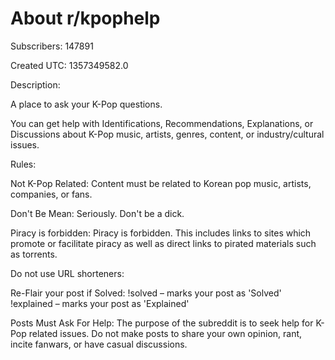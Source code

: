 # About r/kpophelp

Subscribers: 147891

Created UTC: 1357349582.0

Description:

A place to ask your K-Pop questions.

You can get help with Identifications, Recommendations, Explanations, or Discussions about K-Pop music, artists, genres, content, or industry/cultural issues.

Rules:

Not K-Pop Related: Content must be related to Korean pop music, artists, companies, or fans.

Don't Be Mean: Seriously.  Don't be a dick.

Piracy is forbidden: Piracy is forbidden. This includes links to sites which promote or facilitate piracy as well as direct links to pirated materials such as torrents.

Do not use URL shorteners: 

Re-Flair your post if Solved: !solved – marks your post as 'Solved'
!explained – marks your post as 'Explained'

Posts Must Ask For Help: The purpose of the subreddit is to seek help for K-Pop related issues. Do not make posts to share your own opinion, rant, incite fanwars, or have casual discussions.

